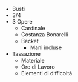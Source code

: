 - Busti
- 3/4
- 3 Opere
	- Cardinale
	- Costanza Bonarelli
	- Becket
		- Mani incluse
- Tassazione
	- Materiale
	- Ore di Lavoro
	- Elementi di difficoltà